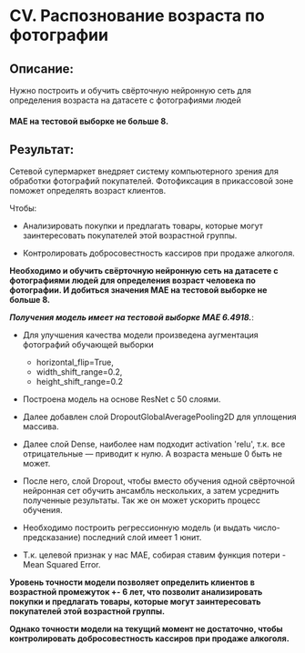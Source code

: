 # CV. Распознование возраста по фотографии

## Описание:
Нужно построить и обучить свёрточную нейронную сеть для определения возраста на датасете с фотографиями людей

#### MAE на тестовой выборке не больше 8.

## Результат:

Сетевой супермаркет внедряет систему компьютерного зрения для обработки фотографий покупателей. Фотофиксация в прикассовой зоне поможет определять возраст клиентов.

Чтобы:

* Анализировать покупки и предлагать товары, которые могут заинтересовать покупателей этой возрастной группы.

* Контролировать добросовестность кассиров при продаже алкоголя.


**Необходимо и обучить свёрточную нейронную сеть на датасете с фотографиями людей для определения возраст человека по фотографии. И добиться значения MAE на тестовой выборке не больше 8.**

***Получения модель имеет на тестовой выборке MAE 6.4918.***:

* Для улучшения качества модели произведена аугментация фотографий обучающей выборки
    * horizontal_flip=True,
    * width_shift_range=0.2,
    * height_shift_range=0.2

* Построена модель на основе ResNet с 50 слоями.

* Далее добавлен слой DropoutGlobalAveragePooling2D для уплощения массива.

* Далее слой Dense, наиболее нам подходит activation 'relu', т.к. все отрицательные — приводит к нулю. А возраста меньше 0 быть не может.
* После него, слой Dropout, чтобы вместо обучения одной свёрточной нейронная сет обучить ансамбль нескольких, а затем усреднить полученные результаты. Так же он может ускорить процесс обучения.

* Необходимо построить регрессионную модель (и выдать число-предсказание) последний слой имеет 1 юнит.

* Т.к. целевой признак у нас MAE, cобирая ставим функция потери - Mean Squared Error.

**Уровень точности модели позволяет определить клиентов в возрастной промежуток +- 6 лет, что позволит анализировать покупки и предлагать товары, которые могут заинтересовать покупателей этой возрастной группы.**

**Однако точности модели на текущий момент не достаточно, чтобы контролировать добросовестность кассиров при продаже алкоголя.**
